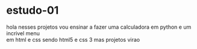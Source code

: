 # estudo-01
hola  nesses projetos  vou ensinar  a fazer  uma calculadora em  python  e um  incrivel menu    
em  html e css  sendo html5  e css 3  mas projetos  virao  
